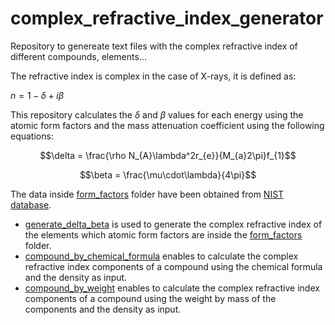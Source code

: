 # complex_refractive_index_generator
Repository to genereate text files with the complex refractive index of different compounds, elements...

The refractive index is complex in the case of X-rays, it is defined as:

$n = 1 - \delta + i\beta$

This repository calculates the $\delta$ and $\beta$ values for each energy using the atomic form factors and the mass attenuation coefficient using the following equations:

$$\delta = \frac{\rho N_{A}\lambda^2r_{e}}{M_{a}2\pi}f_{1}$$


$$\beta = \frac{\mu\cdot\lambda}{4\pi}$$


The data inside [form_factors](form_factors) folder have been obtained from [NIST database](https://physics.nist.gov/PhysRefData/FFast/html/form.html). 

* [generate_delta_beta](generate_delta_beta.py) is used to generate the complex refractive index of the elements which atomic form factors are inside the  [form_factors](form_factors) folder.
* [compound_by_chemical_formula](compound_by_chemical_formula.py) enables to calculate the complex refractive index components of a compound using the chemical formula and the density as input.
* [compound_by_weight](compound_by_weight.py) enables to calculate the complex refractive index components of a compound using the weight by mass of the components and the density as input.
